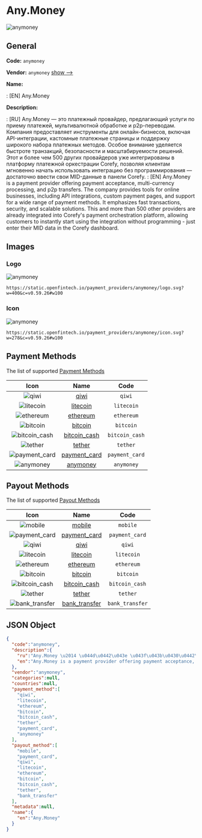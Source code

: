 
# Any.Money 
![anymoney](https://static.openfintech.io/payment_providers/anymoney/logo.svg?w=400&c=v0.59.26#w100)  

## General 
 
**Code:** `anymoney` 
 
**Vendor:** `anymoney` [show -->](/vendors/anymoney/) 
 
**Name:** 
 
:	[EN] Any.Money 
 
**Description:** 
 
: [RU] Any.Money — это платежный провайдер, предлагающий услуги по приему платежей, мультивалютной обработке и p2p-переводам. Компания предоставляет инструменты для онлайн-бизнесов, включая API-интеграции, кастомные платежные страницы и поддержку широкого набора платежных методов. Особое внимание уделяется быстроте транзакций, безопасности и масштабируемости решений. Этот и более чем 500 других провайдеров уже интегрированы в платформу платежной оркестрации Corefy, позволяя клиентам мгновенно начать использовать интеграцию без программирования — достаточно ввести свои MID-данные в панели Corefy. 
: [EN] Any.Money is a payment provider offering payment acceptance, multi-currency processing, and p2p transfers. The company provides tools for online businesses, including API integrations, custom payment pages, and support for a wide range of payment methods. It emphasizes fast transactions, security, and scalable solutions. This and more than 500 other providers are already integrated into Corefy's payment orchestration platform, allowing customers to instantly start using the integration without programming - just enter their MID data in the Corefy dashboard. 
 

## Images 

### Logo 
 
![anymoney](https://static.openfintech.io/payment_providers/anymoney/logo.svg?w=400&c=v0.59.26#w100)  

```
https://static.openfintech.io/payment_providers/anymoney/logo.svg?w=400&c=v0.59.26#w100
```  

### Icon 
 
![anymoney](https://static.openfintech.io/payment_providers/anymoney/icon.svg?w=278&c=v0.59.26#w100)  

```
https://static.openfintech.io/payment_providers/anymoney/icon.svg?w=278&c=v0.59.26#w100
```  

## Payment Methods 
 
The list of supported [Payment Methods](/payment-methods/) 

|Icon|Name|Code| 
|:---:|:---:|:---:| 
|![qiwi](https://static.openfintech.io/payment_methods/qiwi/icon.svg?w=278&c=v0.59.26#w100) |[qiwi](/payment-methods/qiwi/)|`qiwi`| 
|![litecoin](https://static.openfintech.io/payment_methods/litecoin/icon.png?w=278&c=v0.59.26#w100) |[litecoin](/payment-methods/litecoin/)|`litecoin`| 
|![ethereum](https://static.openfintech.io/payment_methods/ethereum/icon.svg?w=278&c=v0.59.26#w100) |[ethereum](/payment-methods/ethereum/)|`ethereum`| 
|![bitcoin](https://static.openfintech.io/payment_methods/bitcoin/icon.svg?w=278&c=v0.59.26#w100) |[bitcoin](/payment-methods/bitcoin/)|`bitcoin`| 
|![bitcoin_cash](https://static.openfintech.io/payment_methods/bitcoin_cash/icon.png?w=278&c=v0.59.26#w100) |[bitcoin_cash](/payment-methods/bitcoin_cash/)|`bitcoin_cash`| 
|![tether](https://static.openfintech.io/payment_methods/tether/icon.svg?w=278&c=v0.59.26#w100) |[tether](/payment-methods/tether/)|`tether`| 
|![payment_card](https://static.openfintech.io/payment_methods/payment_card/icon.svg?w=278&c=v0.59.26#w100) |[payment_card](/payment-methods/payment_card/)|`payment_card`| 
|![anymoney](https://static.openfintech.io/payment_methods/anymoney/icon.png?w=278&c=v0.59.26#w100) |[anymoney](/payment-methods/anymoney/)|`anymoney`| 
 

## Payout Methods 
 
The list of supported [Payout Methods](/payout-methods/) 

|Icon|Name|Code| 
|:---:|:---:|:---:| 
|![mobile](https://static.openfintech.io/payout_methods/mobile/icon.svg?w=278&c=v0.59.26#w40) |[mobile](payout-methodsmobile/)|`mobile`| 
|![payment_card](https://static.openfintech.io/payout_methods/payment_card/icon.svg?w=278&c=v0.59.26#w40) |[payment_card](payout-methodspayment_card/)|`payment_card`| 
|![qiwi](https://static.openfintech.io/payout_methods/qiwi/icon.svg?w=278&c=v0.59.26#w40) |[qiwi](payout-methodsqiwi/)|`qiwi`| 
|![litecoin](https://static.openfintech.io/payout_methods/litecoin/icon.png?w=278&c=v0.59.26#w40) |[litecoin](payout-methodslitecoin/)|`litecoin`| 
|![ethereum](https://static.openfintech.io/payout_methods/ethereum/icon.svg?w=278&c=v0.59.26#w40) |[ethereum](payout-methodsethereum/)|`ethereum`| 
|![bitcoin](https://static.openfintech.io/payout_methods/bitcoin/icon.svg?w=278&c=v0.59.26#w40) |[bitcoin](payout-methodsbitcoin/)|`bitcoin`| 
|![bitcoin_cash](https://static.openfintech.io/payout_methods/bitcoin_cash/icon.png?w=278&c=v0.59.26#w40) |[bitcoin_cash](payout-methodsbitcoin_cash/)|`bitcoin_cash`| 
|![tether](https://static.openfintech.io/payout_methods/tether/icon.svg?w=278&c=v0.59.26#w40) |[tether](payout-methodstether/)|`tether`| 
|![bank_transfer](https://static.openfintech.io/payout_methods/bank_transfer/icon.svg?w=278&c=v0.59.26#w40) |[bank_transfer](payout-methodsbank_transfer/)|`bank_transfer`| 
 

## JSON Object 

```json
{
  "code":"anymoney",
  "description":{
    "ru":"Any.Money \u2014 \u044d\u0442\u043e \u043f\u043b\u0430\u0442\u0435\u0436\u043d\u044b\u0439 \u043f\u0440\u043e\u0432\u0430\u0439\u0434\u0435\u0440, \u043f\u0440\u0435\u0434\u043b\u0430\u0433\u0430\u044e\u0449\u0438\u0439 \u0443\u0441\u043b\u0443\u0433\u0438 \u043f\u043e \u043f\u0440\u0438\u0435\u043c\u0443 \u043f\u043b\u0430\u0442\u0435\u0436\u0435\u0439, \u043c\u0443\u043b\u044c\u0442\u0438\u0432\u0430\u043b\u044e\u0442\u043d\u043e\u0439 \u043e\u0431\u0440\u0430\u0431\u043e\u0442\u043a\u0435 \u0438 p2p-\u043f\u0435\u0440\u0435\u0432\u043e\u0434\u0430\u043c. \u041a\u043e\u043c\u043f\u0430\u043d\u0438\u044f \u043f\u0440\u0435\u0434\u043e\u0441\u0442\u0430\u0432\u043b\u044f\u0435\u0442 \u0438\u043d\u0441\u0442\u0440\u0443\u043c\u0435\u043d\u0442\u044b \u0434\u043b\u044f \u043e\u043d\u043b\u0430\u0439\u043d-\u0431\u0438\u0437\u043d\u0435\u0441\u043e\u0432, \u0432\u043a\u043b\u044e\u0447\u0430\u044f API-\u0438\u043d\u0442\u0435\u0433\u0440\u0430\u0446\u0438\u0438, \u043a\u0430\u0441\u0442\u043e\u043c\u043d\u044b\u0435 \u043f\u043b\u0430\u0442\u0435\u0436\u043d\u044b\u0435 \u0441\u0442\u0440\u0430\u043d\u0438\u0446\u044b \u0438 \u043f\u043e\u0434\u0434\u0435\u0440\u0436\u043a\u0443 \u0448\u0438\u0440\u043e\u043a\u043e\u0433\u043e \u043d\u0430\u0431\u043e\u0440\u0430 \u043f\u043b\u0430\u0442\u0435\u0436\u043d\u044b\u0445 \u043c\u0435\u0442\u043e\u0434\u043e\u0432. \u041e\u0441\u043e\u0431\u043e\u0435 \u0432\u043d\u0438\u043c\u0430\u043d\u0438\u0435 \u0443\u0434\u0435\u043b\u044f\u0435\u0442\u0441\u044f \u0431\u044b\u0441\u0442\u0440\u043e\u0442\u0435 \u0442\u0440\u0430\u043d\u0437\u0430\u043a\u0446\u0438\u0439, \u0431\u0435\u0437\u043e\u043f\u0430\u0441\u043d\u043e\u0441\u0442\u0438 \u0438 \u043c\u0430\u0441\u0448\u0442\u0430\u0431\u0438\u0440\u0443\u0435\u043c\u043e\u0441\u0442\u0438 \u0440\u0435\u0448\u0435\u043d\u0438\u0439. \u042d\u0442\u043e\u0442 \u0438 \u0431\u043e\u043b\u0435\u0435 \u0447\u0435\u043c 500 \u0434\u0440\u0443\u0433\u0438\u0445 \u043f\u0440\u043e\u0432\u0430\u0439\u0434\u0435\u0440\u043e\u0432 \u0443\u0436\u0435 \u0438\u043d\u0442\u0435\u0433\u0440\u0438\u0440\u043e\u0432\u0430\u043d\u044b \u0432 \u043f\u043b\u0430\u0442\u0444\u043e\u0440\u043c\u0443 \u043f\u043b\u0430\u0442\u0435\u0436\u043d\u043e\u0439 \u043e\u0440\u043a\u0435\u0441\u0442\u0440\u0430\u0446\u0438\u0438 Corefy, \u043f\u043e\u0437\u0432\u043e\u043b\u044f\u044f \u043a\u043b\u0438\u0435\u043d\u0442\u0430\u043c \u043c\u0433\u043d\u043e\u0432\u0435\u043d\u043d\u043e \u043d\u0430\u0447\u0430\u0442\u044c \u0438\u0441\u043f\u043e\u043b\u044c\u0437\u043e\u0432\u0430\u0442\u044c \u0438\u043d\u0442\u0435\u0433\u0440\u0430\u0446\u0438\u044e \u0431\u0435\u0437 \u043f\u0440\u043e\u0433\u0440\u0430\u043c\u043c\u0438\u0440\u043e\u0432\u0430\u043d\u0438\u044f \u2014 \u0434\u043e\u0441\u0442\u0430\u0442\u043e\u0447\u043d\u043e \u0432\u0432\u0435\u0441\u0442\u0438 \u0441\u0432\u043e\u0438 MID-\u0434\u0430\u043d\u043d\u044b\u0435 \u0432 \u043f\u0430\u043d\u0435\u043b\u0438 Corefy.",
    "en":"Any.Money is a payment provider offering payment acceptance, multi-currency processing, and p2p transfers. The company provides tools for online businesses, including API integrations, custom payment pages, and support for a wide range of payment methods. It emphasizes fast transactions, security, and scalable solutions. This and more than 500 other providers are already integrated into Corefy's payment orchestration platform, allowing customers to instantly start using the integration without programming - just enter their MID data in the Corefy dashboard."
  },
  "vendor":"anymoney",
  "categories":null,
  "countries":null,
  "payment_method":[
    "qiwi",
    "litecoin",
    "ethereum",
    "bitcoin",
    "bitcoin_cash",
    "tether",
    "payment_card",
    "anymoney"
  ],
  "payout_method":[
    "mobile",
    "payment_card",
    "qiwi",
    "litecoin",
    "ethereum",
    "bitcoin",
    "bitcoin_cash",
    "tether",
    "bank_transfer"
  ],
  "metadata":null,
  "name":{
    "en":"Any.Money"
  }
}
```  
